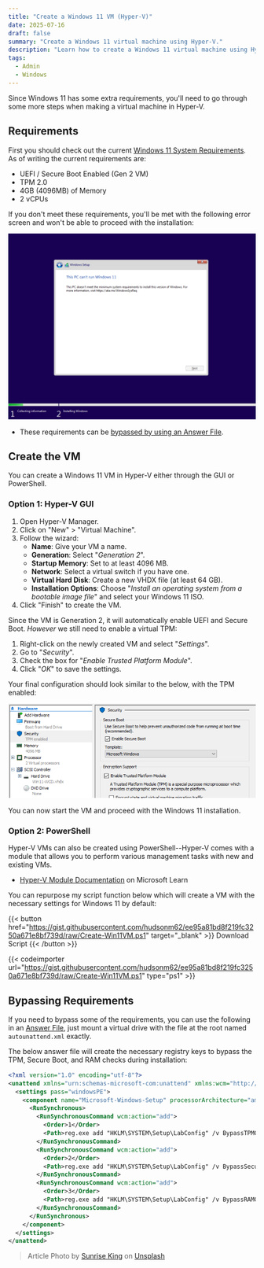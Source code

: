 ```yaml
---
title: "Create a Windows 11 VM (Hyper-V)"
date: 2025-07-16
draft: false
summary: "Create a Windows 11 virtual machine using Hyper-V."
description: "Learn how to create a Windows 11 virtual machine using Hyper-V, since Windows 11 has stricter requirements some extra steps are needed."
tags:
  - Admin
  - Windows
---
```


Since Windows 11 has some extra requirements, you'll need to go through some more steps when making a virtual machine in Hyper-V.

## Requirements

First you should check out the current [Windows 11 System Requirements](https://aka.ms/WindowsSysReq). As of writing the current requirements are:

- UEFI / Secure Boot Enabled (Gen 2 VM)
- TPM 2.0
- 4GB (4096MB) of Memory
- 2 vCPUs

If you don't meet these requirements, you'll be met with the following error screen and won't be able to proceed with the installation:

![Win 11 Requirements Error](./win11-requirements-error.png)

- These requirements can be [bypassed by using an Answer File](#bypassing-requirements).

## Create the VM

You can create a Windows 11 VM in Hyper-V either through the GUI or PowerShell.

### Option 1: Hyper-V GUI

1. Open Hyper-V Manager.
2. Click on "New" > "Virtual Machine".
3. Follow the wizard:
   - **Name**: Give your VM a name.
   - **Generation**: Select "_Generation 2_".
   - **Startup Memory**: Set to at least 4096 MB.
   - **Network**: Select a virtual switch if you have one.
   - **Virtual Hard Disk**: Create a new VHDX file (at least 64 GB).
   - **Installation Options**: Choose "_Install an operating system from a bootable image file_" and select your Windows 11 ISO.
4. Click "Finish" to create the VM.

Since the VM is Generation 2, it will automatically enable UEFI and Secure Boot. _However_ we still need to enable a virtual TPM:

1. Right-click on the newly created VM and select "_Settings_".
2. Go to "_Security_".
3. Check the box for "_Enable Trusted Platform Module_".
4. Click "_OK_" to save the settings.

Your final configuration should look similar to the below, with the TPM enabled:

![Final config](./win11-final-config.png)

You can now start the VM and proceed with the Windows 11 installation.

### Option 2: PowerShell

Hyper-V VMs can also be created using PowerShell--Hyper-V comes with a module that allows you to perform various management tasks with new and existing VMs.

- [Hyper-V Module Documentation](https://learn.microsoft.com/en-us/powershell/module/hyper-v) on Microsoft Learn

You can repurpose my script function below which will create a VM with the necessary settings for Windows 11 by default:

{{< button href="https://gist.githubusercontent.com/hudsonm62/ee95a81bd8f219fc3250a671e8bf739d/raw/Create-Win11VM.ps1" target="_blank" >}}
Download Script
{{< /button >}}

{{< codeimporter url="https://gist.githubusercontent.com/hudsonm62/ee95a81bd8f219fc3250a671e8bf739d/raw/Create-Win11VM.ps1" type="ps1" >}}

## Bypassing Requirements

If you need to bypass some of the requirements, you can use the following in an [Answer File](https://learn.microsoft.com/en-us/windows-hardware/manufacture/desktop/update-windows-settings-and-scripts-create-your-own-answer-file-sxs?view=windows-11), just mount a virtual drive with the file at the root named `autounattend.xml` exactly.

The below answer file will create the necessary registry keys to bypass the TPM, Secure Boot, and RAM checks during installation:

```xml
<?xml version="1.0" encoding="utf-8"?>
<unattend xmlns="urn:schemas-microsoft-com:unattend" xmlns:wcm="http://schemas.microsoft.com/WMIConfig/2002/State">
  <settings pass="windowsPE">
    <component name="Microsoft-Windows-Setup" processorArchitecture="amd64" publicKeyToken="31bf3856ad364e35" language="neutral" versionScope="nonSxS">
      <RunSynchronous>
        <RunSynchronousCommand wcm:action="add">
          <Order>1</Order>
          <Path>reg.exe add "HKLM\SYSTEM\Setup\LabConfig" /v BypassTPMCheck /t REG_DWORD /d 1 /f</Path>
        </RunSynchronousCommand>
        <RunSynchronousCommand wcm:action="add">
          <Order>2</Order>
          <Path>reg.exe add "HKLM\SYSTEM\Setup\LabConfig" /v BypassSecureBootCheck /t REG_DWORD /d 1 /f</Path>
        </RunSynchronousCommand>
        <RunSynchronousCommand wcm:action="add">
          <Order>3</Order>
          <Path>reg.exe add "HKLM\SYSTEM\Setup\LabConfig" /v BypassRAMCheck /t REG_DWORD /d 1 /f</Path>
        </RunSynchronousCommand>
      </RunSynchronous>
    </component>
  </settings>
</unattend>
```

> Article Photo by [Sunrise King](https://unsplash.com/@sunriseking) on [Unsplash](https://unsplash.com/photos/a-macbook-air-laptop-in-a-dark-room-IN30NrknBxo)
